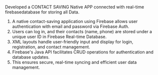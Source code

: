 Developed a CONTACT SAVING Native APP connected with real-time firebasedatabase for storing all Data.
1. A native contact-saving application using Firebase allows user authentication with email and password via Firebase Auth.
2. Users can log in, and their contacts (name, phone) are stored under a unique user ID in Firebase Real-time Database.
3. XML layouts handle user-friendly input and display for login, registration, and contact management.
4. Firebase's Java API facilitates CRUD operations for authentication and database updates.
5. This ensures secure, real-time syncing and efficient user data management.
